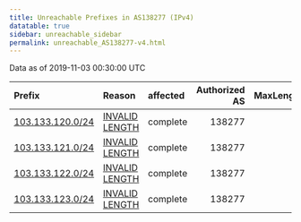 ```yaml
---
title: Unreachable Prefixes in AS138277 (IPv4)
datatable: true
sidebar: unreachable_sidebar
permalink: unreachable_AS138277-v4.html
---
```


Data as of 2019-11-03 00:30:00 UTC


<div class="datatable-begin"></div>

| Prefix                                                     | Reason                                                                                                      | affected   |   Authorized AS |   MaxLength | Anchor                                       |   unreachable /24s |
|:-----------------------------------------------------------|:------------------------------------------------------------------------------------------------------------|:-----------|----------------:|------------:|:---------------------------------------------|-------------------:|
| [103.133.120.0/24](https://stat.ripe.net/103.133.120.0/24) | [INVALID LENGTH](https://rpki-validator.ripe.net/announcement-preview?asn=AS138277&prefix=103.133.120.0/24) | complete   |          138277 |          22 | [APNIC](unreachable_APNIC_RPKI_Root-v4.html) |                  1 |
| [103.133.121.0/24](https://stat.ripe.net/103.133.121.0/24) | [INVALID LENGTH](https://rpki-validator.ripe.net/announcement-preview?asn=AS138277&prefix=103.133.121.0/24) | complete   |          138277 |          22 | [APNIC](unreachable_APNIC_RPKI_Root-v4.html) |                  1 |
| [103.133.122.0/24](https://stat.ripe.net/103.133.122.0/24) | [INVALID LENGTH](https://rpki-validator.ripe.net/announcement-preview?asn=AS138277&prefix=103.133.122.0/24) | complete   |          138277 |          22 | [APNIC](unreachable_APNIC_RPKI_Root-v4.html) |                  1 |
| [103.133.123.0/24](https://stat.ripe.net/103.133.123.0/24) | [INVALID LENGTH](https://rpki-validator.ripe.net/announcement-preview?asn=AS138277&prefix=103.133.123.0/24) | complete   |          138277 |          22 | [APNIC](unreachable_APNIC_RPKI_Root-v4.html) |                  1 |

<div class="datatable-end"></div>